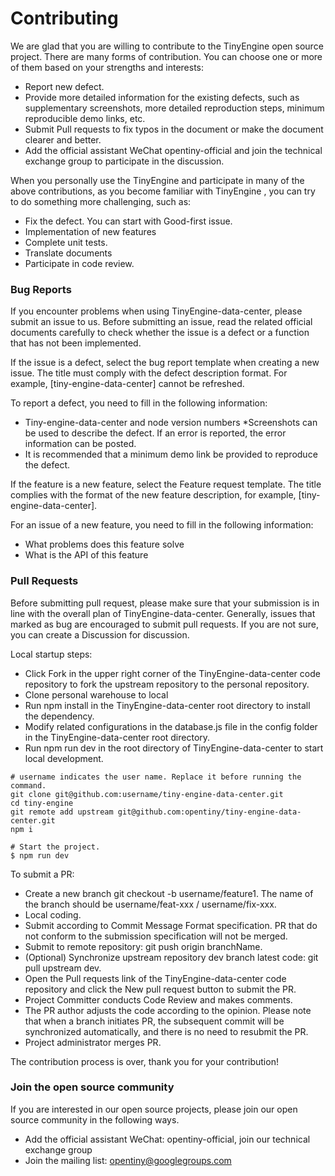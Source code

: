 # Contributing
We are glad that you are willing to contribute to the TinyEngine open source project. There are many forms of contribution. You can choose one or more of them based on your strengths and interests:

* Report new defect.
* Provide more detailed information for the existing defects, such as supplementary screenshots, more detailed reproduction steps, minimum reproducible demo links, etc.
* Submit Pull requests to fix typos in the document or make the document clearer and better.
* Add the official assistant WeChat opentiny-official and join the technical exchange group to participate in the discussion.

When you personally use the TinyEngine and participate in many of the above contributions, as you become familiar with TinyEngine , you can try to do something more challenging, such as:

* Fix the defect. You can start with Good-first issue.
* Implementation of new features
* Complete unit tests.
* Translate documents
* Participate in code review.

### Bug Reports
If you encounter problems when using TinyEngine-data-center, please submit an issue to us. Before submitting an issue, read the related official documents carefully to check whether the issue is a defect or a function that has not been implemented.

If the issue is a defect, select the bug report template when creating a new issue. The title must comply with the defect description format. For example, [tiny-engine-data-center] cannot be refreshed.

To report a defect, you need to fill in the following information:

* Tiny-engine-data-center and node version numbers
*Screenshots can be used to describe the defect. If an error is reported, the error information can be posted.
* It is recommended that a minimum demo link be provided to reproduce the defect.

If the feature is a new feature, select the Feature request template. The title complies with the format of the new feature description, for example, [tiny-engine-data-center].

For an issue of a new feature, you need to fill in the following information:

* What problems does this feature solve
* What is the API of this feature

### Pull Requests

Before submitting pull request, please make sure that your submission is in line with the overall plan of TinyEngine-data-center. Generally, issues that marked as bug are encouraged to submit pull requests. If you are not sure, you can create a Discussion for discussion.

Local startup steps:

* Click Fork in the upper right corner of the TinyEngine-data-center code repository to fork the upstream repository to the personal repository.
* Clone personal warehouse to local
* Run npm install in the TinyEngine-data-center root directory to install the dependency.
* Modify related configurations in the database.js file in the config folder in the TinyEngine-data-center root directory.
* Run npm run dev in the root directory of TinyEngine-data-center to start local development.

```
# username indicates the user name. Replace it before running the command.
git clone git@github.com:username/tiny-engine-data-center.git
cd tiny-engine
git remote add upstream git@github.com:opentiny/tiny-engine-data-center.git
npm i

# Start the project.
$ npm run dev
```
To submit a PR:

* Create a new branch git checkout -b username/feature1. The name of the branch should be username/feat-xxx / username/fix-xxx.
* Local coding.
* Submit according to Commit Message Format specification. PR that do not conform to the submission specification will not be merged.
* Submit to remote repository: git push origin branchName.
* (Optional) Synchronize upstream repository dev branch latest code: git pull upstream dev.
* Open the Pull requests link of the TinyEngine-data-center code repository and click the New pull request button to submit the PR.
* Project Committer conducts Code Review and makes comments.
* The PR author adjusts the code according to the opinion. Please note that when a branch initiates PR, the subsequent commit will be synchronized automatically, and there is no need to resubmit the PR.
* Project administrator merges PR.

The contribution process is over, thank you for your contribution!

### Join the open source community
If you are interested in our open source projects, please join our open source community in the following ways.

* Add the official assistant WeChat: opentiny-official, join our technical exchange group
* Join the mailing list: opentiny@googlegroups.com